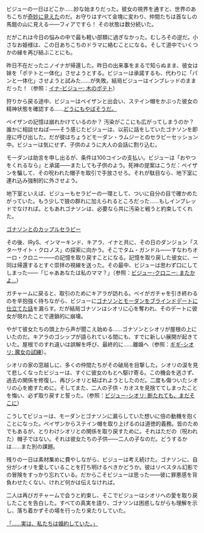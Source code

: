 <!-- title: 古石・ビジュー -->
<!-- status: インブレッド -->

ビジューの一日はどこか……妙な始まりだった。彼女の視界を通すと、世界のあちこちが[奇妙に見えた](https://youtu.be/Zg3rYsc61XI?t=237)のだ。お守りはすべて金塊に変わり、仲間たちは首なしの馬鎧の山に見える――フィアですら！ その状態は数分続いた。

だがこれは今日の悩みの中で最も軽い部類に過ぎなかった。むしろその逆だ。小さなお姫様は、この日あちこちのドラマに絡むことになる。そして道中でいくつかの縁を再び結ぶことにも。

昨日不在だったニノイナが帰還した。昨日の出来事をまるで知らぬまま、彼女は妹を「ポテトと一体化」させようとする。ビジューは承諾するも、代わりに「パンと一体化」させようと試みた……が失敗。結局ビジューはインブレッドのままだった！（参照：[イナ-ビジュー: 木のポテト](#edge:bijou-ina)）

狩りから戻る途中、ビジューはペイザンと出会い、ステイン帽をかぶった彼女の精神状態を確認する……[どうにもやばそうだ。](https://youtu.be/Zg3rYsc61XI?t=4287)

ペイザンの記憶は崩れかけているのか？ 汚染がここにも広がってしまうのか？ 誰かに相談せねば――そう感じたビジューは、以前に話をしていたゴナソンを即座に呼び出した。だが彼はちょうどモーダン・ラムジーとのセラピーセッション中。ビジューは気にせず、子供のように大人の会話に割り込む。

モーダンは助言を申し出るが、条件は100コインの支払い。ビジューは「おやつをくれるなら」と承諾――またしても子供のよう。死神の提案はこうだ：ペイザンを騙して、その呪われた帽子を取引で手放させろ。それが駄目なら、地下室に連れ込み強制的に外させよう。

地下室といえば、ビジューもセラピーの一環として、ついに自分の目で確かめたがっていた。もう少しで狼の群れに加えられるところだった……もしインブレッドでなければ。ともあれゴナソンは、必要なら共に汚染と戦うと約束してくれた。

[ゴナソンとのカップルセラピー](#embed:https://youtu.be/Zg3rYsc61XI?t=4396)

その後、IRyS、インマーキンド、キアラ、イナと共に、その日のダンジョン「スターサイト・クロノス」の探索に向かう。そこでタム・ガンドル――すなわちオーロ・クロニー――の記憶を取り戻すことになる。記憶を取り戻した彼女に、一同は帰還するとすぐ崇拝の視線を送った。その最中、ビジューは思わず口にしてしまった――「じゃああなたは私のママ？」（参照：[ビジュー-クロニー: またかよ…](#edge:bijou-kronii)）

ガチャームに戻ると、取引のためにキアラが訪れる。ベイがガチャを引き終わるのを辛抱強く待ちながら、ビジューに[ゴナソンとモーダンをブラインドデートに仕立てた話](https://youtu.be/Zg3rYsc61XI?t=18313)を漏らす。だが結局ゴナソンはシオリに心を奪われ、そのデートに彼女が現れたことで連鎖的に崩壊。

やがて彼女たちの頭上から声が聞こえ始める……ゴナソンとシオリが屋根の上にいたのだ。キアラのゴシップが語られている間にも、すでに新しい展開が起きていた。屋根でのすれ違いは誤解を呼び、最終的に……離婚へ（参照：[ギギ-シオリ: 魔女の試練](#edge:gigi-shiori)）。

シオリの家の窓越しに、多くの仲間たちがその破局を目撃した。シオリの涙を見て悲しくなったビジューは、すぐに彼女のもとへ駆け寄る。この機会を逃さず、過去の関係を修復し、再びシオリと結ばれようとしたのだ。二度も傷ついたシオリの心を癒すために。そしてまた、二人の子供・カオスを見捨ててしまったことを悔い、必ず取り戻すと誓った。（参照：[ビジュー-シオリ: 断たれても、まだそこに](#edge:shiori-bijou)）

こうしてビジューは、モーダンとゴナソンに漏らしていた想いに倍の動機を抱くことになった。ペイザンからステイン帽を取り上げるのは道徳的義務。皆のためでもあるが、とりわけシオリとの関係を取り戻すために。それはただの（呪われた）帽子ではない。それは彼女たちの子供――二人の子なのだ。どうするかは……また別の課題。

残りの一日は素材集めに費やしながら、ビジューは考え続けた。ゴナソンに、自分がシオリを愛していることを打ち明けるべきかどうか。彼はリベスタル幻影での冒険をすっかり忘れている。だからこそビジューは思った――彼に罪悪感を背負わせたくない、けれど何かは伝えなければ。

二人は再びガチャームで会うと約束し、そこでビジューはシオリへの愛を取り戻したことを告白した。すべての真実を語り、ゴナソンは困惑しながらも理解を示し、落ち着かずその場を行ったり来たりしていた。

[「……実は、私たちは婚約していた。」](#embed:https://youtu.be/Zg3rYsc61XI?t=21191)
